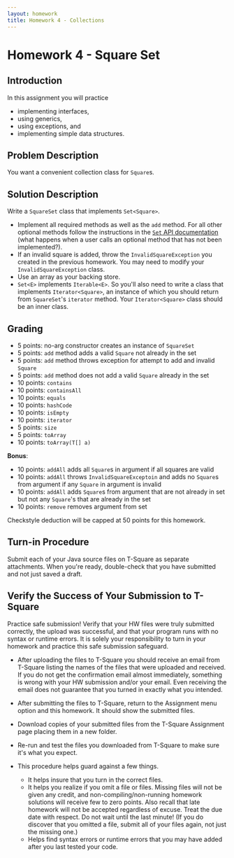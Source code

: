 ```yaml
---
layout: homework
title: Homework 4 - Collections
---
```


# Homework 4 - Square Set

## Introduction

In this assignment you will practice

- implementing interfaces,
- using generics,
- using exceptions, and
- implementing simple data structures.

## Problem Description

You want a convenient collection class for `Square`s.

## Solution Description

Write a `SquareSet` class that implements `Set<Square>`.

- Implement all required methods as well as the `add` method. For all other optional methods follow the instructions in the [`Set` API documentation](https://docs.oracle.com/javase/8/docs/api/java/util/Set.html) (what happens when a user calls an optional method that has not been implemented?).
- If an invalid square is added, throw the `InvalidSquareException` you created in the previous homework. You may need to modify your `InvalidSquareException` class.
- Use an array as your backing store.
- `Set<E>` implements `Iterable<E>`. So you'll also need to write a class that implements `Iterator<Square>`, an instance of which you should return from `SquareSet`'s `iterator` method. Your `Iterator<Square>` class should be an inner class.

## Grading

-  5 points: no-arg constructor creates an instance of `SquareSet`
-  5 points: `add` method adds a valid `Square` not already in the set
-  5 points: `add` method throws exception for attempt to add and invalid `Square`
-  5 points: `add` method does not add a valid `Square` already in the set
- 10 points: `contains`
- 10 points: `containsAll`
- 10 points: `equals`
- 10 points: `hashCode`
- 10 points: `isEmpty`
- 10 points: `iterator`
-  5 points: `size`
-  5 points: `toArray`
- 10 points: `toArray(T[] a)`

**Bonus**:

- 10 points: `addAll` adds all `Square`s in argument if all squares are valid
- 10 points: `addAll` throws `InvalidSquareExceptoin` and adds no `Square`s from argument if any `Square` in argument is invalid
- 10 points: `addAll` adds `Square`s from argument that are not already in set but not any `Square`'s that are already in the set
- 10 points: `remove` removes argument from set

Checkstyle deduction will be capped at 50 points for this homework.

## Turn-in Procedure

Submit each of your Java source files on T-Square as separate attachments.  When you're ready, double-check that you have submitted and not just saved a draft.

## Verify the Success of Your Submission to T-Square

Practice safe submission! Verify that your HW files were truly submitted correctly, the upload was successful, and that your program runs with no syntax or runtime errors. It is solely your responsibility to turn in your homework and practice this safe submission safeguard.

- After uploading the files to T-Square you should receive an email from T-Square listing the names of the files that were uploaded and received. If you do not get the confirmation email almost immediately, something is wrong with your HW submission and/or your email. Even receiving the email does not guarantee that you turned in exactly what you intended.
- After submitting the files to T-Square, return to the Assignment menu option and this homework. It should show the submitted files.
- Download copies of your submitted files from the T-Square Assignment page placing them in a new folder.
- Re-run and test the files you downloaded from T-Square to make sure it's what you expect.
- This procedure helps guard against a few things.

    - It helps insure that you turn in the correct files.
    - It helps you realize if you omit a file or files. Missing files will not be given any credit, and non-compiling/non-running homework solutions will receive few to zero points. Also recall that late homework will not be accepted regardless of excuse. Treat the due date with respect.  Do not wait until the last minute!
(If you do discover that you omitted a file, submit all of your files again, not just the missing one.)
    - Helps find syntax errors or runtime errors that you may have added after you last tested your code.
